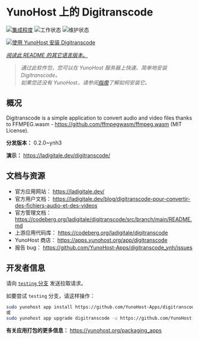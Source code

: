 <!--
注意：此 README 由 <https://github.com/YunoHost/apps/tree/master/tools/readme_generator> 自动生成
请勿手动编辑。
-->

# YunoHost 上的 Digitranscode

[![集成程度](https://dash.yunohost.org/integration/digitranscode.svg)](https://ci-apps.yunohost.org/ci/apps/digitranscode/) ![工作状态](https://ci-apps.yunohost.org/ci/badges/digitranscode.status.svg) ![维护状态](https://ci-apps.yunohost.org/ci/badges/digitranscode.maintain.svg)

[![使用 YunoHost 安装 Digitranscode](https://install-app.yunohost.org/install-with-yunohost.svg)](https://install-app.yunohost.org/?app=digitranscode)

*[阅读此 README 的其它语言版本。](./ALL_README.md)*

> *通过此软件包，您可以在 YunoHost 服务器上快速、简单地安装 Digitranscode。*  
> *如果您还没有 YunoHost，请参阅[指南](https://yunohost.org/install)了解如何安装它。*

## 概况

Digitranscode is a simple application to convert audio and video files thanks to FFMPEG.wasm - https://github.com/ffmpegwasm/ffmpeg.wasm (MIT License).


**分发版本：** 0.2.0~ynh3

**演示：** <https://ladigitale.dev/digitranscode/>
## 文档与资源

- 官方应用网站： <https://ladigitale.dev/>
- 官方用户文档： <https://ladigitale.dev/blog/digitranscode-pour-convertir-des-fichiers-audio-et-des-videos>
- 官方管理文档： <https://codeberg.org/ladigitale/digitranscode/src/branch/main/README.md>
- 上游应用代码库： <https://codeberg.org/ladigitale/digitranscode>
- YunoHost 商店： <https://apps.yunohost.org/app/digitranscode>
- 报告 bug： <https://github.com/YunoHost-Apps/digitranscode_ynh/issues>

## 开发者信息

请向 [`testing` 分支](https://github.com/YunoHost-Apps/digitranscode_ynh/tree/testing) 发送拉取请求。

如要尝试 `testing` 分支，请这样操作：

```bash
sudo yunohost app install https://github.com/YunoHost-Apps/digitranscode_ynh/tree/testing --debug
或
sudo yunohost app upgrade digitranscode -u https://github.com/YunoHost-Apps/digitranscode_ynh/tree/testing --debug
```

**有关应用打包的更多信息：** <https://yunohost.org/packaging_apps>
